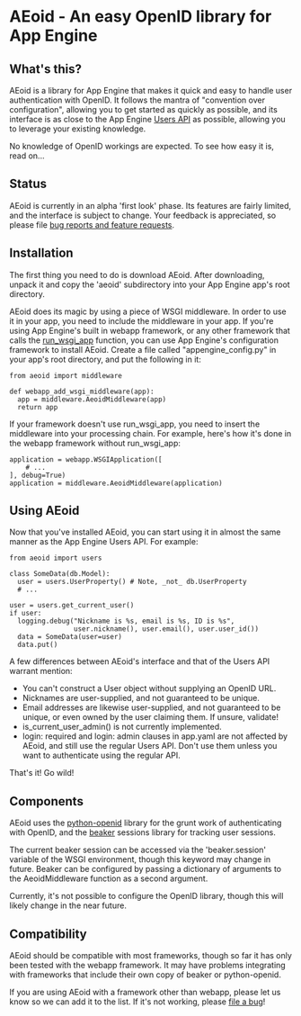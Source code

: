 AEoid - An easy OpenID library for App Engine
=

What's this?
-

AEoid is a library for App Engine that makes it quick and easy to handle user
authentication with OpenID. It follows the mantra of "convention over configuration",
allowing you to get started as quickly as possible, and its interface is as close
to the App Engine [Users API](http://code.google.com/appengine/docs/python/users/)
as possible, allowing you to leverage your existing knowledge.

No knowledge of OpenID workings are expected. To see how easy it is, read on...


Status
-

AEoid is currently in an alpha 'first look' phase. Its features are fairly limited,
and the interface is subject to change. Your feedback is appreciated, so please
file [bug reports and feature requests](http://github.com/arachnid/aeoid/issues).


Installation
-

The first thing you need to do is download AEoid. After downloading, unpack it
and copy the 'aeoid' subdirectory into your App Engine app's root directory.

AEoid does its magic by using a piece of WSGI middleware. In order to use it in
your app, you need to include the middleware in your app. If you're using App
Engine's built in webapp framework, or any other framework that calls the
[run_wsgi_app](http://code.google.com/appengine/docs/python/tools/webapp/utilmodule.html)
function, you can use App Engine's configuration framework to install AEoid.
Create a file called "appengine_config.py" in your app's root directory, and put
the following in it:

    from aeoid import middleware

    def webapp_add_wsgi_middleware(app):
      app = middleware.AeoidMiddleware(app)
      return app

If your framework doesn't use run_wsgi_app, you need to insert the middleware
into your processing chain. For example, here's how it's done in the webapp
framework without run_wsgi_app:

    application = webapp.WSGIApplication([
        # ...
    ], debug=True)
    application = middleware.AeoidMiddleware(application)


Using AEoid
-

Now that you've installed AEoid, you can start using it in almost the same manner
as the App Engine Users API. For example:

    from aeoid import users

    class SomeData(db.Model):
      user = users.UserProperty() # Note, _not_ db.UserProperty
      # ...

    user = users.get_current_user()
    if user:
      logging.debug("Nickname is %s, email is %s, ID is %s", 
                    user.nickname(), user.email(), user.user_id())
      data = SomeData(user=user)
      data.put()

A few differences between AEoid's interface and that of the Users API warrant
mention:

 *  You can't construct a User object without supplying an OpenID URL.
 *  Nicknames are user-supplied, and not guaranteed to be unique.
 *  Email addresses are likewise user-supplied, and not guaranteed to be unique,
    or even owned by the user claiming them. If unsure, validate!
 *  is_current_user_admin() is not currently implemented.
 *  login: required and login: admin clauses in app.yaml are not affected by 
    AEoid, and still use the regular Users API. Don't use them unless you want
    to authenticate using the regular API.

That's it! Go wild!


Components
-

AEoid uses the [python-openid](http://openidenabled.com/python-openid/) library
for the grunt work of authenticating with OpenID, and the [beaker](http://beaker.groovie.org/)
sessions library for tracking user sessions.

The current beaker session can be accessed via the 'beaker.session' variable of
the WSGI environment, though this keyword may change in future. Beaker can be
configured by passing a dictionary of arguments to the AeoidMiddleware function
as a second argument.

Currently, it's not possible to configure the OpenID library, though this will
likely change in the near future.


Compatibility
-

AEoid should be compatible with most frameworks, though so far it has only been
tested with the webapp framework. It may have problems integrating with frameworks
that include their own copy of beaker or python-openid.

If you are using AEoid with a framework other than webapp, please let us know so
we can add it to the list. If it's not working, please [file a bug](http://github.com/arachnid/aeoid/issues)!
